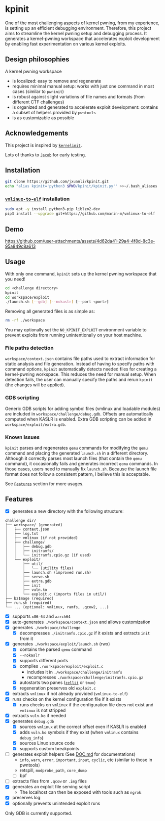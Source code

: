 # kpinit

One of the most challenging aspects of kernel pwning, from my experience, is setting up an efficient debugging environment. Therefore, this project aims to streamline the kernel pwning setup and debugging process. It generates a kernel-pwning workspace that accelerates exploit development by enabling fast experimentation on various kernel exploits.

## Design philosophies

A kernel pwning workspace
- is localized: easy to remove and regenerate
- requires minimal manual setup: works with just one command in most cases (similar to `pwninit`)
- is robust against slight variations of file names and formats (from different CTF challenges)
- is organized and generated to accelerate exploit development: contains a subset of helpers provided by `pwntools`
- is as customizable as possible

## Acknowledgements

This project is inspired by [`kernelinit`](https://github.com/Myldero/kernelinit).

Lots of thanks to [`Jacob`](https://github.com/jacobgnewman) for early testing.

## Installation

```bash
git clone https://github.com/jxuanli/kpinit.git
echo "alias kpinit='python3 $PWD/kpinit/kpinit.py'" >>~/.bash_aliases
```

### [`vmlinux-to-elf`](https://github.com/marin-m/vmlinux-to-elf) installation
```bash
sudo apt -y install python3-pip liblzo2-dev
pip3 install --upgrade git+https://github.com/marin-m/vmlinux-to-elf
```

## Demo


https://github.com/user-attachments/assets/4d62da41-29a4-4f8d-8c3e-95a849c8a613


## Usage
With only one command, `kpinit` sets up the kernel pwning workspace that you need!
```bash
cd <challenge directory>
kpinit
cd workspace/exploit
./launch.sh [--gdb] [--nokaslr] [--port <port>]
```

Removing all generated files is as simple as:
```bash
rm -rf ./workspace
```

You may optionally set the `NO_KPINIT_EXPLOIT` environment variable to prevent exploits from running unintentionally on your host machine.

### File paths detection

`workspace/context.json` contains file paths used to extract information for static analysis and file generation. Instead of having to specify paths with command options, `kpinit` automatically detects needed files for creating a kernel-pwning workspace. This reduces the need for manual setup. When detection fails, the user can manually specify the paths and rerun `kpinit` (the changes will be applied).

### GDB scripting
Generic GDB scripts for adding symbol files (vmlinux and loadable modules) are included in `workspace/challenge/debug.gdb`. Offsets are automatically computed when KASLR is enabled. Extra GDB scripting can be added in `workspace/exploit/extra.gdb`.

### Known issues
`kpinit` parses and regenerates `qemu` commands for modifying the `qemu` command and placing the generated `launch.sh` in a different directory. Although it correctly parses most launch files (that contain the `qemu` command), it occasionally fails and generates incorrect `qemu` commands. In those cases, users need to manually fix `launch.sh`. Because the launch file format does not follow a consistent pattern, I believe this is acceptable.

See [`Features`](https://github.com/jxuanli/kpinit/tree/main?tab=readme-ov-file#features) section for more usages.

## Features
- [x] generates a new directory with the following structure: 
```
challenge dir/
├── workspace/ (generated)
│   ├── context.json
│   ├── log.txt
│   ├── vmlinux (if not provided)
│   ├── challenge/
│   │   ├── debug.gdb
│   │   ├── initramfs/
│   │   └── initramfs.cpio.gz (if used)
│   └── exploit/
│       ├── util/
│       │   └── (utility files)
│       ├── launch.sh (improved run.sh)
│       ├── serve.sh
│       ├── extra.gdb
│       ├── init
│       ├── vuln.ko
│       └── exploit.c (imports files in util/)
├── bzImage (required)
├── run.sh (required)
└── ... (optional: vmlinux, ramfs, .qcow2, ...)
```
- [x] supports `x86-64` and `aarch64`
- [x] auto-generates `./workspace/context.json` and allows customization
- [x] generates `./workspace/challenge`
  - [x] decompresses `./initramfs.cpio.gz` if it exists and extracts `init` from it
- [x] generates `./workspace/exploit/launch.sh` (rwx)
  - [x] contains the parsed `qemu` command
  - [x] `--nokaslr`
  - [x] supports different ports
  - [x] compiles `./workspace/exploit/exploit.c`
    - includes it in `./workspace/challenge/initramfs`
    - recompresses `./workspace/challenge/initramfs.cpio.gz` 
  - [x] autostarts two panes ([`zellij`](https://github.com/zellij-org/zellij) or `tmux`)
  - [x] regeneration preserves old `exploit.c`
- [x] extracts `vmlinux` if not already provided (`vmlinux-to-elf`)
- [x] runs checks on the kernel configuration file if it exists
  - [x] runs checks on `vmlinux` if the configuration file does not exist and `vmlinux` is not stripped
- [x] extracts `vuln.ko` if needed 
- [x] generates `debug.gdb`
  - [x] sources `vmlinux` at the correct offset even if KASLR is enabled
  - [x] adds `vuln.ko` symbols if they exist (when `vmlinux` contains `debug_info`)
  - [x] sources Linux source code
  - [x] supports custom breakpoints
- [ ] generates exploit helpers (See [DOC.md](https://github.com/jxuanli/kpinit/blob/main/DOC.md) for documentations)
  - `info`, `warn`, `error`, `important`, `input`, `cyclic`, etc (similar to those in pwntools)
  - retspill, `modprobe_path`, `core_dump`
  - [ ] bpf
- [ ] extracts files from `.qcow` or `.img` files
- [x] generates an exploit file serving script
  - The localhost can then be exposed with tools such as `ngrok`
- [x] preserves log
- [x] optionally prevents unintended exploit runs

Only GDB is currently supported.

